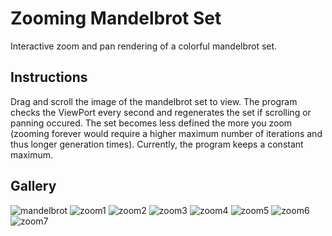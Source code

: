 # Zooming Mandelbrot Set

Interactive zoom and pan rendering of a colorful mandelbrot set.

## Instructions

Drag and scroll the image of the mandelbrot set to view. The program
checks the ViewPort every second and regenerates the set if scrolling
or panning occured. The set becomes less defined the more you zoom
(zooming forever would require a higher maximum number of iterations
and thus longer generation times). Currently, the program keeps a constant
maximum.

## Gallery

![mandelbrot](https://github.com/swarmalator/mandelbrot-zoom/blob/master/images/mandelbrot.png)
![zoom1](https://github.com/swarmalator/mandelbrot-zoom/blob/master/images/zoom1.png)
![zoom2](https://github.com/swarmalator/mandelbrot-zoom/blob/master/images/zoom2.png)
![zoom3](https://github.com/swarmalator/mandelbrot-zoom/blob/master/images/zoom3.png)
![zoom4](https://github.com/swarmalator/mandelbrot-zoom/blob/master/images/zoom4.png)
![zoom5](https://github.com/swarmalator/mandelbrot-zoom/blob/master/images/zoom5.png)
![zoom6](https://github.com/swarmalator/mandelbrot-zoom/blob/master/images/zoom6.png)
![zoom7](https://github.com/swarmalator/mandelbrot-zoom/blob/master/images/zoom7.png)


